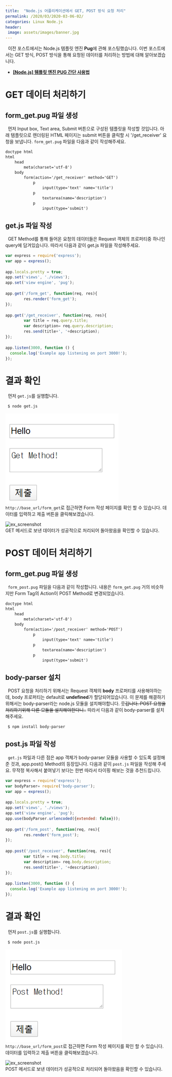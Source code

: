 ```yaml
---
title:  "Node.js 어플리케이션에서 GET, POST 방식 요청 처리"
permalink: /2020/03/2020-03-06-02/
categories: Linux Node.js
header:
 image: assets/images/banner.jpg
---
```


&nbsp; 이전 포스트에서는 Node.js 템플릿 엔진 **Pug**에 관해 포스팅했습니다. 이번 포스트에서는 GET 방식, POST 방식을 통해 요청된 데이터를 처리하는 방법에 대해 알아보겠습니다.  
- **[[Node.js] 템플릿 엔진 PUG 간단 사용법](https://jerry901.github.io/2020/03/2020-03-06-01/)**

# GET 데이터 처리하기

## form_get.pug 파일 생성
&nbsp; 먼저 Input box, Text area, Submit 버튼으로 구성된 템플릿을 작성할 것입니다. 아래 템플릿으로 렌더링된 HTML 페이지는 submit 버튼을 클릭할 시 '/get_receiver' 요청을 보냅니다.
```form_get.pug``` 파일을 다음과 같이 작성해주세요. 
```
doctype html
html
    head
        meta(charset='utf-8')
    body
        form(action='/get_receiver' method='GET')
            p
                input(type='text' name='title')
            p
                textarea(name='description')
            p
                input(type='submit')
```

## get.js 파일 작성
&nbsp; GET Method를 통해 들어온 요청의 데이터들은 Request 객체의 프로퍼티중 하나인 query에 담겨있습니다. 따라서 다음과 같이 get.js 파일을 작성해주세요.
```js
var express = require('express');
var app = express();

app.locals.pretty = true;
app.set('views', './views');
app.set('view engine', 'pug');

app.get('/form_get', function(req, res){ 
        res.render('form_get'); 
});

app.get('/get_receiver', function(req, res){ 
        var title = req.query.title; 
        var description= req.query.description;
        res.send(title+', '+description);
});

app.listen(3000, function () {
  console.log('Example app listening on port 3000!');
});
```

# 결과 확인
&nbsp; 먼저 ```get.js```를 실행합니다.  
```bash
 $ node get.js
```  

![ex_screenshot](/assets/images/2020-03-04/2020-03-06-02-get-req.png)  
```http://base_url/form_get```로 접근하면 Form 작성 페이지를 확인 할 수 있습니다. 데이터를 입력하고 제출 버튼을 클릭해보겠습니다.  
  
    
![ex_screenshot](/assets/images/2020-03-04/2020-03-06-02-get-res.png)  
GET 메서드로 보낸 데이터가 성공적으로 처리되어 돌아왔음을 확인할 수 있습니다.


# POST 데이터 처리하기

## form_get.pug 파일 생성
&nbsp; ```form_post.pug``` 파일을 다음과 같이 작성합니다. 내용은 ```form_get.pug``` 거의 비슷하지만 Form Tag의 Action이 POST Method로 변경되었습니다.
```
doctype html
html
    head
        meta(charset='utf-8')
    body
        form(action='/post_receiver' method='POST')
            p
                input(type='text' name='title')
            p
                textarea(name='description')
            p
                input(type='submit')
```
## body-parser 설치
&nbsp; POST 요청을 처리하기 위해서는 Request 객체의 **body** 프로퍼티를 사용해야하는데, body 프로퍼티는 default로 **undefined**가 할당되어있습니다. 이 문제를 해결하기 위해서는 body-parser라는 node.js 모듈을 설치해야합니다. ~~웃깁니다. POST 요청을 처리하기위해 다른 모듈을 설치해야한다니..~~ 따라서 다음과 같이 body-parser를 설치해주세요.
```bash
 $ npm install body-parser
```
## post.js 파일 작성
&nbsp; ```get.js``` 파일과 다른 점은 app 객체가 body-parser 모듈을 사용할 수 있도록 설정해준 것과, app.post() Method의 등장입니다. 다음과 같이 ```post.js``` 파일을 작성해 주세요. 무작정 복사해서 붙여넣기 보다는 한번 따라서 타이핑 해보는 것을 추천드립니다. 
```js
var express = require('express');
var bodyParser= require('body-parser');
var app = express();

app.locals.pretty = true;
app.set('views', './views');
app.set('view engine', 'pug');
app.use(bodyParser.urlencoded({extended: false}));

app.get('/form_post', function(req, res){
        res.render('form_post');
});

app.post('/post_receiver', function(req, res){
        var title = req.body.title;
        var description= req.body.description;
        res.send(title+', '+description);
});

app.listen(3000, function () {
  console.log('Example app listening on port 3000!');
});
```

# 결과 확인
&nbsp; 먼저 ```post.js```를 실행합니다.  
```bash
 $ node post.js
```  
![ex_screenshot](/assets/images/2020-03-04/2020-03-06-02-post-req.png)  
```http://base_url/form_post```로 접근하면 Form 작성 페이지를 확인 할 수 있습니다. 데이터를 입력하고 제출 버튼을 클릭해보겠습니다.  
  
    
![ex_screenshot](/assets/images/2020-03-04/2020-03-06-02-post-res.png)  
POST 메서드로 보낸 데이터가 성공적으로 처리되어 돌아왔음을 확인할 수 있습니다.
